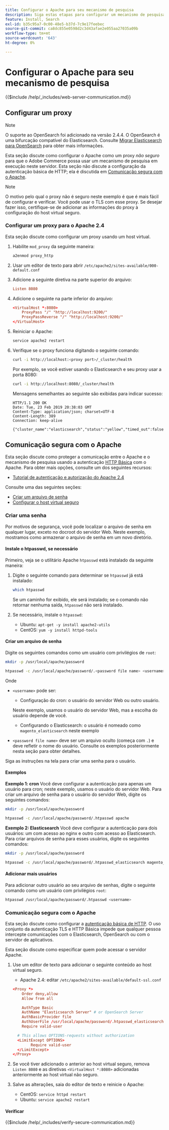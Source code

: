```yaml
---
title: Configurar o Apache para seu mecanismo de pesquisa
description: Siga estas etapas para configurar um mecanismo de pesquisa com o servidor Web Apache para instalações locais do Adobe Commerce.
feature: Install, Search
exl-id: b35c95a7-0c00-48e5-b37d-7c9e17feebec
source-git-commit: ca8dc855e0598d2c3d43afae2e055aa27035a09b
workflow-type: tm+mt
source-wordcount: '643'
ht-degree: 0%

---
```


# Configurar o Apache para seu mecanismo de pesquisa

{{$include /help/_includes/web-server-communication.md}}

## Configurar um proxy

>[!NOTE]
>
>O suporte ao OpenSearch foi adicionado na versão 2.4.4. O OpenSearch é uma bifurcação compatível do Elasticsearch. Consulte [Migrar Elasticsearch para OpenSearch](../../../upgrade/prepare/opensearch-migration.md) para obter mais informações.

Esta seção discute como configurar o Apache como um proxy *não seguro* para que o Adobe Commerce possa usar um mecanismo de pesquisa em execução neste servidor. Esta seção não discute a configuração da autenticação básica de HTTP; ela é discutida em [Comunicação segura com o Apache](#secure-communication-with-apache).

>[!NOTE]
>
>O motivo pelo qual o proxy não é seguro neste exemplo é que é mais fácil de configurar e verificar. Você pode usar o TLS com esse proxy. Se desejar fazer isso, certifique-se de adicionar as informações do proxy à configuração do host virtual seguro.

### Configurar um proxy para o Apache 2.4

Esta seção discute como configurar um proxy usando um host virtual.

1. Habilite `mod_proxy` da seguinte maneira:

   ```bash
   a2enmod proxy_http
   ```

1. Usar um editor de texto para abrir `/etc/apache2/sites-available/000-default.conf`
1. Adicione a seguinte diretiva na parte superior do arquivo:

   ```conf
   Listen 8080
   ```

1. Adicione o seguinte na parte inferior do arquivo:

   ```conf
   <VirtualHost *:8080>
       ProxyPass "/" "http://localhost:9200/"
       ProxyPassReverse "/" "http://localhost:9200/"
   </VirtualHost>
   ```

1. Reiniciar o Apache:

   ```bash
   service apache2 restart
   ```

1. Verifique se o proxy funciona digitando o seguinte comando:

   ```bash
   curl -i http://localhost:<proxy port>/_cluster/health
   ```

   Por exemplo, se você estiver usando o Elasticsearch e seu proxy usar a porta 8080:

   ```bash
   curl -i http://localhost:8080/_cluster/health
   ```

   Mensagens semelhantes ao seguinte são exibidas para indicar sucesso:

   ```
   HTTP/1.1 200 OK
   Date: Tue, 23 Feb 2019 20:38:03 GMT
   Content-Type: application/json; charset=UTF-8
   Content-Length: 389
   Connection: keep-alive
   
   {"cluster_name":"elasticsearch","status":"yellow","timed_out":false,"number_of_nodes":1,"number_of_data_nodes":1,"active_primary_shards":5,"active_shards":5,"relocating_shards":0,"initializing_shards":0,"unassigned_shards":5,"delayed_unassigned_shards":0,"number_of_pending_tasks":0,"number_of_in_flight_fetch":0,"task_max_waiting_in_queue_millis":0,"active_shards_percent_as_number":50.0}
   ```

## Comunicação segura com o Apache

Esta seção discute como proteger a comunicação entre o Apache e o mecanismo de pesquisa usando a autenticação [HTTP Básica](https://datatracker.ietf.org/doc/html/rfc2617) com o Apache. Para obter mais opções, consulte um dos seguintes recursos:

* [Tutorial de autenticação e autorização do Apache 2.4](https://httpd.apache.org/docs/2.4/howto/auth.html)

Consulte uma das seguintes seções:

* [Criar um arquivo de senha](#create-a-password)
* [Configurar o host virtual seguro](#secure-communication-with-apache)

### Criar uma senha

Por motivos de segurança, você pode localizar o arquivo de senha em qualquer lugar, exceto no docroot do servidor Web. Neste exemplo, mostramos como armazenar o arquivo de senha em um novo diretório.

#### Instale o htpasswd, se necessário

Primeiro, veja se o utilitário Apache `htpasswd` está instalado da seguinte maneira:

1. Digite o seguinte comando para determinar se `htpasswd` já está instalado:

   ```bash
   which htpasswd
   ```

   Se um caminho for exibido, ele será instalado; se o comando não retornar nenhuma saída, `htpasswd` não será instalado.

1. Se necessário, instale o `htpasswd`:

   * Ubuntu: `apt-get -y install apache2-utils`
   * CentOS: `yum -y install httpd-tools`

#### Criar um arquivo de senha

Digite os seguintes comandos como um usuário com privilégios de `root`:

```bash
mkdir -p /usr/local/apache/password
```

```bash
htpasswd -c /usr/local/apache/password/.<password file name> <username>
```

Onde

* `<username>` pode ser:

   * Configuração do cron: o usuário do servidor Web ou outro usuário.

  Neste exemplo, usamos o usuário do servidor Web, mas a escolha do usuário depende de você.

   * Configurando o Elasticsearch: o usuário é nomeado como `magento_elasticsearch` neste exemplo

* `<password file name>` deve ser um arquivo oculto (começa com `.`) e deve refletir o nome do usuário. Consulte os exemplos posteriormente nesta seção para obter detalhes.

Siga as instruções na tela para criar uma senha para o usuário.

#### Exemplos

**Exemplo 1: cron**
Você deve configurar a autenticação para apenas um usuário para cron; neste exemplo, usamos o usuário do servidor Web. Para criar um arquivo de senha para o usuário do servidor Web, digite os seguintes comandos:

```bash
mkdir -p /usr/local/apache/password
```

```bash
htpasswd -c /usr/local/apache/password/.htpasswd apache
```

**Exemplo 2: Elasticsearch**
Você deve configurar a autenticação para dois usuários: um com acesso ao nginx e outro com acesso ao Elasticsearch. Para criar arquivos de senha para esses usuários, digite os seguintes comandos:

```bash
mkdir -p /usr/local/apache/password
```

```bash
htpasswd -c /usr/local/apache/password/.htpasswd_elasticsearch magento_elasticsearch
```

#### Adicionar mais usuários

Para adicionar outro usuário ao seu arquivo de senhas, digite o seguinte comando como um usuário com privilégios `root`:

```bash
htpasswd /usr/local/apache/password/.htpasswd <username>
```

### Comunicação segura com o Apache

Esta seção discute como configurar a [autenticação básica de HTTP](https://httpd.apache.org/docs/2.2/howto/auth.html). O uso conjunto da autenticação TLS e HTTP Básica impede que qualquer pessoa intercepte comunicações com o Elasticsearch, OpenSearch ou com o servidor de aplicativos.

Esta seção discute como especificar quem pode acessar o servidor Apache.

1. Use um editor de texto para adicionar o seguinte conteúdo ao host virtual seguro.

   * Apache 2.4: editar `/etc/apache2/sites-available/default-ssl.conf`

   ```conf
   <Proxy *>
       Order deny,allow
       Allow from all
   
       AuthType Basic
       AuthName "Elasticsearch Server" # or OpenSearch Server
       AuthBasicProvider file
       AuthUserFile /usr/local/apache/password/.htpasswd_elasticsearch
       Require valid-user
   
     # This allows OPTIONS-requests without authorization
     <LimitExcept OPTIONS>
           Require valid-user
     </LimitExcept>
   </Proxy>
   ```

1. Se você tiver adicionado o anterior ao host virtual seguro, remova `Listen 8080` e as diretivas `<VirtualHost *:8080>` adicionadas anteriormente ao host virtual não seguro.

1. Salve as alterações, saia do editor de texto e reinicie o Apache:

   * CentOS: `service httpd restart`
   * Ubuntu: `service apache2 restart`

#### Verificar

{{$include /help/_includes/verify-secure-communication.md}}
